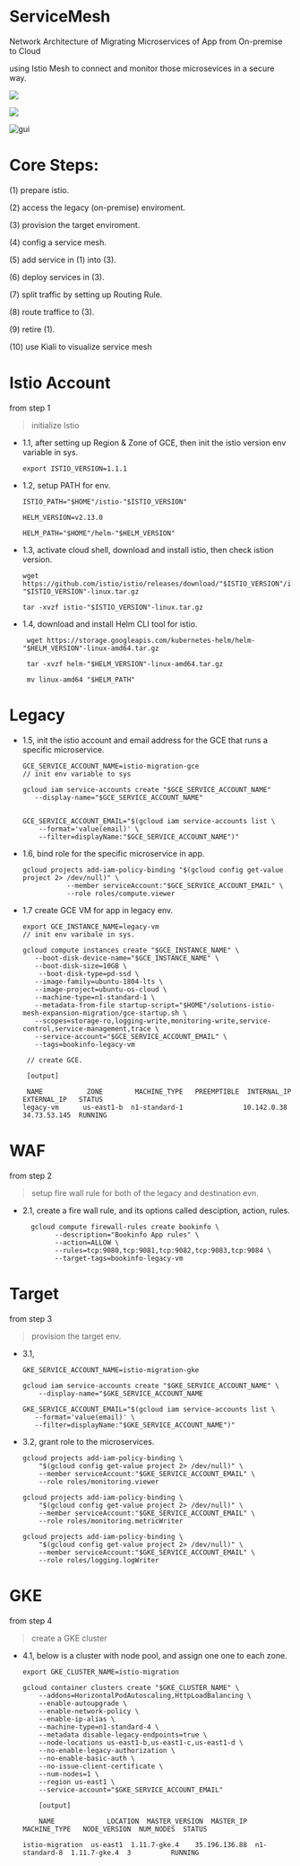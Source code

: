# ServiceMesh
Network Architecture of Migrating Microservices of App from On-premise to Cloud

using Istio Mesh to connect and monitor those microsevices in a secure way.

![](https://cloud.google.com/solutions/images/supporting-your-migration-with-istio-mesh-expansion-service-mesh.svg)

![](https://cloud.google.com/solutions/images/supporting-your-migration-with-istio-mesh-expansion-legacy-data-center.svg)

![gui](https://cloud.google.com/solutions/images/supporting-your-migration-with-istio-mesh-expansion-visualize-mesh.png)

# Core Steps:

(1) prepare istio.

(2) access the legacy (on-premise) enviroment.

(3) provision the target enviroment.

(4) config a service mesh.

(5) add service in (1) into (3).

(6) deploy services in (3).

(7) split traffic by setting up Routing Rule.

(8) route traffice to (3).

(9) retire (1).

(10) use Kiali to visualize service mesh

# Istio Account

from step 1

> initialize Istio

* 1.1, after setting up Region & Zone of GCE, then init the istio version env variable in sys.

      export ISTIO_VERSION=1.1.1

* 1.2, setup PATH for env.

      ISTIO_PATH="$HOME"/istio-"$ISTIO_VERSION"
      
      HELM_VERSION=v2.13.0
      
      HELM_PATH="$HOME"/helm-"$HELM_VERSION"

* 1.3, activate cloud shell, download and install istio, then check istion version.

      wget https://github.com/istio/istio/releases/download/"$ISTIO_VERSION"/istio-"$ISTIO_VERSION"-linux.tar.gz
      
      tar -xvzf istio-"$ISTIO_VERSION"-linux.tar.gz

* 1.4, download and install Helm CLI tool for istio.

       wget https://storage.googleapis.com/kubernetes-helm/helm-"$HELM_VERSION"-linux-amd64.tar.gz
       
       tar -xvzf helm-"$HELM_VERSION"-linux-amd64.tar.gz

       mv linux-amd64 "$HELM_PATH"

# Legacy

* 1.5, init the istio account and email address for the GCE that runs a specific microservice.

      GCE_SERVICE_ACCOUNT_NAME=istio-migration-gce
      // init env variable to sys
      
      gcloud iam service-accounts create "$GCE_SERVICE_ACCOUNT_NAME" 
         --display-name="$GCE_SERVICE_ACCOUNT_NAME"
      
      
      GCE_SERVICE_ACCOUNT_EMAIL="$(gcloud iam service-accounts list \
          --format='value(email)' \
          --filter=displayName:"$GCE_SERVICE_ACCOUNT_NAME")"

* 1.6, bind role for the specific microservice in app.

      gcloud projects add-iam-policy-binding "$(gcloud config get-value project 2> /dev/null)" \
                 --member serviceAccount:"$GCE_SERVICE_ACCOUNT_EMAIL" \
                 --role roles/compute.viewer
 
 * 1.7 create GCE VM for app in legacy env.
 
       export GCE_INSTANCE_NAME=legacy-vm
       // init env varibale in sys.
       
       gcloud compute instances create "$GCE_INSTANCE_NAME" \
          --boot-disk-device-name="$GCE_INSTANCE_NAME" \
          --boot-disk-size=10GB \
           --boot-disk-type=pd-ssd \
          --image-family=ubuntu-1804-lts \
          --image-project=ubuntu-os-cloud \
          --machine-type=n1-standard-1 \
          --metadata-from-file startup-script="$HOME"/solutions-istio-mesh-expansion-migration/gce-startup.sh \
          --scopes=storage-ro,logging-write,monitoring-write,service-control,service-management,trace \
          --service-account="$GCE_SERVICE_ACCOUNT_EMAIL" \
          --tags=bookinfo-legacy-vm
          
        // create GCE.
        
        [output]
        
        NAME           ZONE        MACHINE_TYPE   PREEMPTIBLE  INTERNAL_IP  EXTERNAL_IP   STATUS
       legacy-vm      us-east1-b  n1-standard-1               10.142.0.38  34.73.53.145  RUNNING
        
# WAF

from step 2 

> setup fire wall rule for both of the legacy and destination evn.

* 2.1, create a fire wall rule, and its options called desciption, action, rules.

        gcloud compute firewall-rules create bookinfo \
              --description="Bookinfo App rules" \
              --action=ALLOW \
              --rules=tcp:9080,tcp:9081,tcp:9082,tcp:9083,tcp:9084 \
              --target-tags=bookinfo-legacy-vm

# Target

from step 3

> provision the target env.

* 3.1, 

      GKE_SERVICE_ACCOUNT_NAME=istio-migration-gke

      gcloud iam service-accounts create "$GKE_SERVICE_ACCOUNT_NAME" \
          --display-name="$GKE_SERVICE_ACCOUNT_NAME
          
      GKE_SERVICE_ACCOUNT_EMAIL="$(gcloud iam service-accounts list \
         --format='value(email)' \
         --filter=displayName:"$GKE_SERVICE_ACCOUNT_NAME")"
         
* 3.2, grant role to the microservices.

      gcloud projects add-iam-policy-binding \
          "$(gcloud config get-value project 2> /dev/null)" \
          --member serviceAccount:"$GKE_SERVICE_ACCOUNT_EMAIL" \
          --role roles/monitoring.viewer
          
      gcloud projects add-iam-policy-binding \
          "$(gcloud config get-value project 2> /dev/null)" \
          --member serviceAccount:"$GKE_SERVICE_ACCOUNT_EMAIL" \
          --role roles/monitoring.metricWriter
          
      gcloud projects add-iam-policy-binding \
          "$(gcloud config get-value project 2> /dev/null)" \
          --member serviceAccount:"$GKE_SERVICE_ACCOUNT_EMAIL" \
          --role roles/logging.logWriter

# GKE

from step 4

> create a GKE cluster

* 4.1, below is a cluster with node pool, and assign one one to each zone.

      export GKE_CLUSTER_NAME=istio-migration
      
      gcloud container clusters create "$GKE_CLUSTER_NAME" \
          --addons=HorizontalPodAutoscaling,HttpLoadBalancing \
          --enable-autoupgrade \
          --enable-network-policy \
          --enable-ip-alias \
          --machine-type=n1-standard-4 \
          --metadata disable-legacy-endpoints=true \
          --node-locations us-east1-b,us-east1-c,us-east1-d \
          --no-enable-legacy-authorization \
          --no-enable-basic-auth \
          --no-issue-client-certificate \
          --num-nodes=1 \
          --region us-east1 \
          --service-account="$GKE_SERVICE_ACCOUNT_EMAIL"

          [output]
          
          NAME             LOCATION  MASTER_VERSION  MASTER_IP      MACHINE_TYPE   NODE_VERSION  NUM_NODES  STATUS
          
      istio-migration  us-east1  1.11.7-gke.4    35.196.136.88  n1-standard-8  1.11.7-gke.4  3          RUNNING
